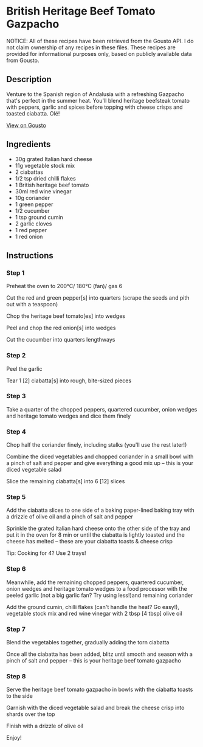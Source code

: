 # British Heritage Beef Tomato Gazpacho 

NOTICE: All of these recipes have been retrieved from the Gousto API. I do not claim ownership of any recipes in these files. These recipes are provided for informational purposes only, based on publicly available data from Gousto.

## Description

Venture to the Spanish region of Andalusia with a refreshing Gazpacho that's perfect in the summer heat. You'll blend heritage beefsteak tomato with peppers, garlic and spices before topping with cheese crisps and toasted ciabatta. Olé!

[View on Gousto](https://www.gousto.co.uk/recipes/cookbook/british-heritage-beef-tomato-gazpacho-with-cheese-crisps)

## Ingredients

- 30g grated Italian hard cheese
- 11g vegetable stock mix
- 2 ciabattas
- 1/2 tsp dried chilli flakes
- 1 British heritage beef tomato
- 30ml red wine vinegar
- 10g coriander
- 1 green pepper
- 1/2 cucumber
- 1 tsp ground cumin
- 2 garlic cloves
- 1 red pepper
- 1 red onion

## Instructions


### Step 1

Preheat the oven to 200°C/ 180°C (fan)/ gas 6

Cut the red and green pepper<span class="text-danger">[s]</span> into quarters (scrape the seeds and pith out with a teaspoon)

Chop the heritage beef tomato<span class="text-danger">[es]</span> into wedges

Peel and chop the red onion<span class="text-danger">[s]</span> into wedges

Cut the cucumber into quarters lengthways


### Step 2

Peel the garlic

Tear 1<span class="text-danger"> [2] </span>ciabatta<span class="text-danger">[s]</span> into rough, bite-sized pieces


### Step 3

Take a quarter of the chopped peppers, quartered cucumber, onion wedges and heritage tomato wedges and dice them finely


### Step 4

Chop half the coriander finely, including stalks (you'll use the rest later!)

Combine the diced vegetables and chopped coriander in a small bowl with a pinch of salt and pepper and give everything a good mix up – this is your diced vegetable salad

Slice the remaining ciabatta<span class="text-danger">[s]</span> into 6 <span class="text-danger">[12] </span>slices


### Step 5

Add the ciabatta slices to one side of a baking paper-lined baking tray with a drizzle of olive oil and a pinch of salt and pepper

Sprinkle the grated Italian hard cheese onto the other side of the tray and put it in the oven for 8 min or until the ciabatta is lightly toasted and the cheese has melted – these are your ciabatta toasts & cheese crisp

Tip: Cooking for 4? Use 2 trays!


### Step 6

Meanwhile, add the remaining chopped peppers, quartered cucumber, onion wedges and heritage tomato wedges to a food processor with the peeled garlic (not a big garlic fan? Try using less!)and remaining coriander

Add the ground cumin, chilli flakes (can't handle the heat? Go easy!), vegetable stock mix and red wine vinegar with 2 tbsp <span class="text-danger">[4 tbsp]</span> olive oil


### Step 7

Blend the vegetables together, gradually adding the torn ciabatta

Once all the ciabatta has been added, blitz until smooth and season with a pinch of salt and pepper – this is your heritage beef tomato gazpacho

### Step 8

Serve the heritage beef tomato gazpacho in bowls with the ciabatta toasts to the side

Garnish with the diced vegetable salad and break the cheese crisp into shards over the top

Finish with a drizzle of olive oil

Enjoy!

